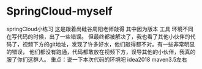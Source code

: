 # SpringCloud-myself
springCloud小练习   这是跟着尚硅谷周阳老师敲得 其中因为版本 工具 环境不同 在写代码的时候，出了一些错误。
但最终都被解决了，我也看了其他小伙伴的代码了，视频下方的git地址，发现了许多好水，他们敲得都不对。有一些非常明显的错误，
他们都没有跑通，代码都敢放在视频下方，误导其他的小伙伴，我真的服了你们这群人。
重点：说一下本次代码的环境吧 idea2018  maven3.5左右 

